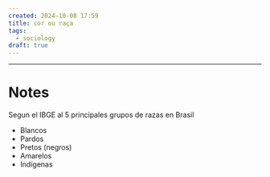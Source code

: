 ```yaml
---
created: 2024-10-08 17:59
title: cor ou raça
tags:
  - sociology
draft: true
---
```

---
# Notes
Segun el IBGE al 5 principales grupos de razas en Brasil
- Blancos
- Pardos
- Pretos (negros)
- Amarelos
- Indígenas
